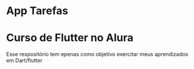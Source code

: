 # App Tarefas 
# Curso de Flutter no Alura

Esse respositório tem epenas como objetivo exercitar meus aprendizados em 
Dart/flutter 


